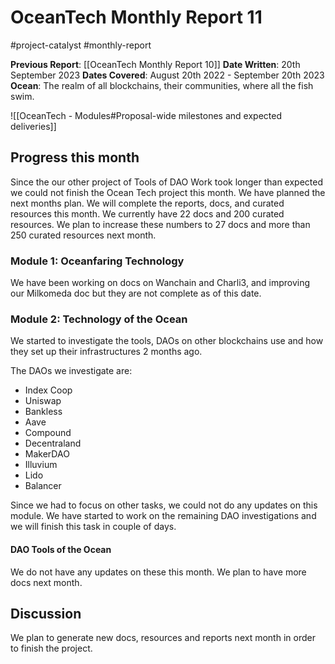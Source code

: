 # OceanTech Monthly Report 11
#project-catalyst #monthly-report

**Previous Report**: [[OceanTech Monthly Report 10]]
**Date Written**: 20th September 2023
**Dates Covered**: August 20th 2022 - September 20th 2023
**Ocean**: The realm of all blockchains, their communities, where all the fish swim.

![[OceanTech - Modules#Proposal-wide milestones and expected deliveries]]


## Progress this month

Since the our other project of Tools of DAO Work took longer than expected we could not finish the Ocean Tech project this month.
We have planned the next months plan. We will complete the reports, docs, and curated resources this month.
We currently have 22 docs and 200 curated resources. We plan to increase these numbers to 27 docs and more than 250 curated resources next month.


### Module 1: Oceanfaring Technology

We have been working on docs on Wanchain and Charli3, and improving our Milkomeda doc but they are not complete as of this date.

### Module 2: Technology of the Ocean
We started to investigate the tools, DAOs on other blockchains use and how they set up their infrastructures 2 months ago.

The DAOs we investigate are:
- Index Coop
- Uniswap
- Bankless
- Aave
- Compound
- Decentraland
- MakerDAO
- Illuvium
- Lido
- Balancer

Since we had to focus on other tasks, we could not do any updates on this module. We have started to work on the remaining DAO investigations and we will finish this task in couple of days.

#### DAO Tools of the Ocean
We do not have any updates on these this month. We plan to have more docs next month.

## Discussion

We plan to generate new docs, resources and reports next month in order to finish the project.